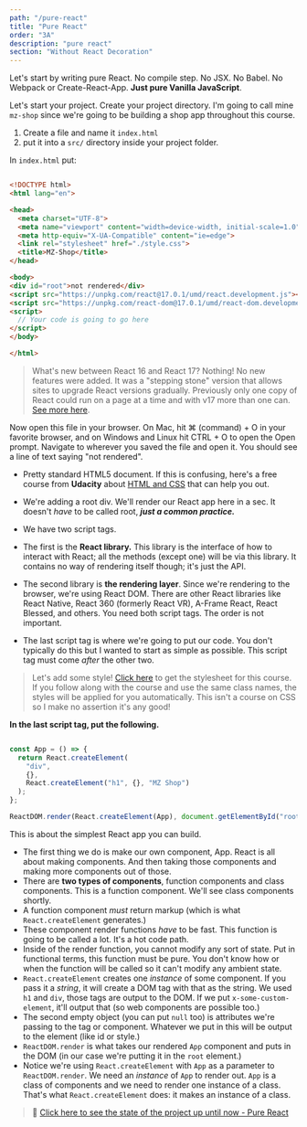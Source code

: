 ```yaml
---
path: "/pure-react"
title: "Pure React"
order: "3A"
description: "pure react"
section: "Without React Decoration"
---
```


Let's start by writing pure React. No compile step. No JSX. No Babel. No Webpack or Create-React-App. **Just pure
Vanilla JavaScript**.

Let's start your project. Create your project directory. I'm going to call mine `mz-shop` since we're going to be
building a shop app throughout this course.

1. Create a file and name it `index.html`
2. put it into a `src/` directory inside your project folder.

In `index.html` put:

```html

<!DOCTYPE html>
<html lang="en">

<head>
  <meta charset="UTF-8">
  <meta name="viewport" content="width=device-width, initial-scale=1.0">
  <meta http-equiv="X-UA-Compatible" content="ie=edge">
  <link rel="stylesheet" href="./style.css">
  <title>MZ-Shop</title>
</head>

<body>
<div id="root">not rendered</div>
<script src="https://unpkg.com/react@17.0.1/umd/react.development.js"></script>
<script src="https://unpkg.com/react-dom@17.0.1/umd/react-dom.development.js"></script>
<script>
  // Your code is going to go here
</script>
</body>

</html>

```

> What's new between React 16 and React 17? Nothing! No new features were added. It was a "stepping stone" version that allows sites to upgrade React versions gradually. Previously only one copy of React could run on a page at a time and with v17 more than one can. [See more here](https://reactjs.org/blog/2020/10/20/react-v17.html).

Now open this file in your browser. On Mac, hit ⌘ (command) + O in your favorite browser, and on Windows and Linux hit
CTRL + O to open the Open prompt. Navigate to wherever you saved the file and open it. You should see a line of text
saying "not rendered".

* Pretty standard HTML5 document. If this is confusing, here's a free course from **Udacity**
  about [HTML and CSS](https://www.udacity.com/course/intro-to-html-and-css--ud001) that can help you out.
* We're adding a root div. We'll render our React app here in a sec. It doesn't _have_ to be called root, **_just a common
  practice._**
* We have two script tags.

* The first is the **React library.** This library is the interface of how to interact with React; all the methods (except
  one) will be via this library. It contains no way of rendering itself though; it's just the API.
* The second library is **the rendering layer**. Since we're rendering to the browser, we're using React DOM. There are
  other React libraries like React Native, React 360 (formerly React VR), A-Frame React, React Blessed, and others. You
  need both script tags. The order is not important.
* The last script tag is where we're going to put our code. You don't typically do this but I wanted to start as simple
  as possible. This script tag must come _after_ the other two.

> Let's add some style! [Click here](https://raw.githubusercontent.com/btholt/citr-v6-project/master/01-no-frills-react/src/style.css) to get the stylesheet for this course. If you follow along with the course and use the same class names, the styles will be applied for you automatically. This isn't a course on CSS so I make no assertion it's any good!

**In the last script tag, put the following.**

```javascript

const App = () => {
  return React.createElement(
    "div",
    {},
    React.createElement("h1", {}, "MZ Shop")
  );
};

ReactDOM.render(React.createElement(App), document.getElementById("root"));

 ```   

This is about the simplest React app you can build.

* The first thing we do is make our own component, App. React is all about making components. And then taking those
  components and making more components out of those.
* There are **two types of components**, function components and class components. This is a function component. We'll see
  class components shortly.
* A function component _must_ return markup (which is what `React.createElement` generates.)
* These component render functions _have_ to be fast. This function is going to be called a lot. It's a hot code path.
* Inside of the render function, you cannot modify any sort of state. Put in functional terms, this function must be
  pure. You don't know how or when the function will be called so it can't modify any ambient state.
* `React.createElement` creates one _instance_ of some component. If you pass it a _string_, it will create a DOM tag
  with that as the string. We used `h1` and `div`, those tags are output to the DOM. If we put `x-some-custom-element`,
  it'll output that (so web components are possible too.)
* The second empty object (you can put `null` too) is attributes we're passing to the tag or component. Whatever we put
  in this will be output to the element (like id or style.)
* `ReactDOM.render` is what takes our rendered `App` component and puts in the DOM (in our case we're putting it in
  the `root` element.)
* Notice we're using `React.createElement` with `App` as a parameter to `ReactDOM.render`. We need an _instance_
  of `App` to render out. `App` is a class of components and we need to render one instance of a class. That's
  what `React.createElement` does: it makes an instance of a class.

> 🏁 [Click here to see the state of the project up until now - Pure React](https://github.com/mohammedelzanaty/react-guide-with-zanaty/tree/b80555e45020221e519aaa2f65996ac46d3fe3d9)
